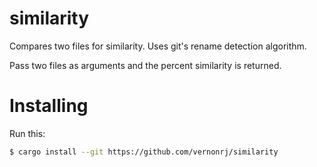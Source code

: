 # similarity
Compares two files for similarity. Uses git's rename detection algorithm.

Pass two files as arguments and the percent similarity is returned.

# Installing

Run this:

```sh
$ cargo install --git https://github.com/vernonrj/similarity
```
